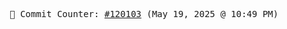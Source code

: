 <p align="center">
    <samp>
        📮 Commit Counter: <a href="https://github.com/Javascript-void0/Javascript-void0/commits/main">#120103</a> (May 19, 2025 @ 10:49 PM)
    </samp>
</p>